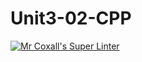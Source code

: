 # Unit3-02-CPP
[![Mr Coxall's Super Linter](https://github.com/ICS3U-Programming-Katie-G/Unit3-02-CPP/workflows/Mr%20Coxall's%20Super%20Linter/badge.svg)](https://github.com/ICS3U-Programming-Katie-G/Unit3-02-CPP/actions/)
